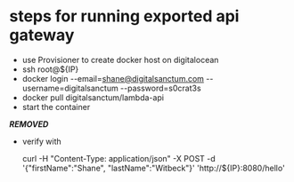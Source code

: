 
# steps for running exported api gateway

- use Provisioner to create docker host on digitalocean
- ssh root@${IP}
- docker login --email=shane@digitalsanctum.com --username=digitalsanctum --password=s0crat3s
- docker pull digitalsanctum/lambda-api
- start the container

***REMOVED***

- verify with

    curl -H "Content-Type: application/json" -X POST -d '{"firstName":"Shane", "lastName":"Witbeck"}' 'http://${IP}:8080/hello'
